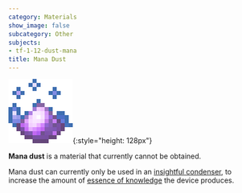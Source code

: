 ```yaml
---
category: Materials
show_image: false
subcategory: Other
subjects:
- tf-1-12-dust-mana
title: Mana Dust
---
```


![Mana dust](/assets/images/docs/1.12/thermal-foundation/dust-mana.gif){:style="height: 128px"}


**Mana dust** is a material that currently cannot be obtained.

Mana dust can currently only be used in an [insightful
condenser](../../thermal-expansion/insightful-condenser/), to increase the amount of [essence of
knowledge](../essence-of-knowledge/) the device produces.
